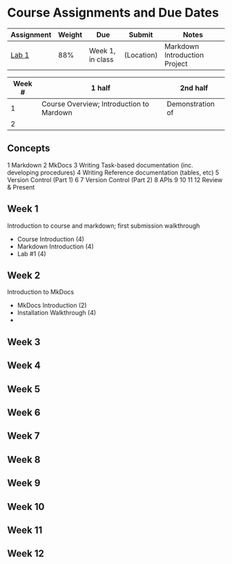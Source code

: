 # Course Assignments and Due Dates

| Assignment         | Weight | Due        |  Submit    | Notes        |
|--------------------|--------|------------|------------|--------------|
| [Lab 1](./lab1.md) | 88%    | Week 1, in class | (Location) | Markdown Introduction Project |




| Week # | 1 half | 2nd half |
|--------|--------|----------|
| 1 | Course Overview; Introduction to Mardown           | Demonstration of               |
| 2 |             |                 |


## Concepts

1 Markdown
2 MkDocs
3 Writing Task-based documentation (inc. developing procedures)
4 Writing Reference documentation (tables, etc)
5 Version Control (Part 1)
6 
7 Version Control (Part 2)
8 APIs
9 
10 
11 
12 Review & Present 





## Week 1

Introduction to course and markdown; first submission walkthrough

* Course Introduction (4)
* Markdown Introduction (4)
* Lab #1 (4)

## Week 2

Introduction to MkDocs

* MkDocs Introduction (2)
* Installation Walkthrough (4)
* 

## Week 3

## Week 4

## Week 5

## Week 6

## Week 7

## Week 8

## Week 9

## Week 10

## Week 11

## Week 12


